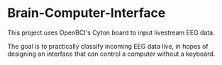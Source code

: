 # Brain-Computer-Interface


This project uses OpenBCI's Cyton board to input livestream EEG data.

The goal is to practically classify incoming EEG data live, in hopes of designing an interface that can control a computer without a keyboard.
